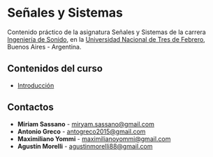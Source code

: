 # Señales y Sistemas

Contenido práctico de la asignatura Señales y Sistemas de la carrera [Ingeniería de Sonido](https://www.untref.edu.ar/carrera/ingenieria-de-sonido), en la [Universidad Nacional de Tres de Febrero](https://www.untref.edu.ar), Buenos Aires - Argentina.

## Contenidos del curso

* [Introducción](https://docs.google.com/presentation/d/1gEb5sLCnzbIypZ-_O4A_d9vsVgYbpxo3E62I9krsjjM/edit?usp=sharing)

## Contactos

* **Miriam Sassano** - miryam.sassano@gmail.com
* **Antonio Greco** - antogreco2015@gmail.com
* **Maximiliano Yommi** - maximilianoyommi@gmail.com
* **Agustín Morelli** - agustinmorelli88@gmail.com

